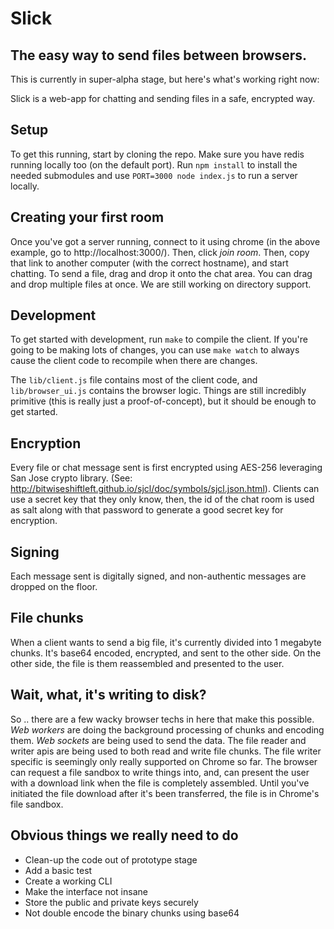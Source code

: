 # Slick

## The easy way to send files between browsers.

This is currently in super-alpha stage, but here's what's working right now:

Slick is a web-app for chatting and sending files in a safe, encrypted way.

## Setup

To get this running, start by cloning the repo. Make sure you have redis running locally too (on the default port).
Run `npm install` to install the needed submodules and use `PORT=3000 node index.js` to run a server
locally.

## Creating your first room

Once you've got a server running, connect to it using chrome (in the above example, go to http://localhost:3000/).
Then, click *join room*. Then, copy that link to another computer (with the correct hostname), and start chatting.
To send a file, drag and drop it onto the chat area. You can drag and drop multiple files at once. We are still working on directory support.

## Development

To get started with development, run `make` to compile the client. If you're going to be making lots of changes, you can
use `make watch` to always cause the client code to recompile when there are changes.

The `lib/client.js` file contains most of the client code, and `lib/browser_ui.js` contains the browser logic. Things are still incredibly primitive (this is really just a proof-of-concept), but it should be enough to get started.

## Encryption

Every file or chat message sent is first encrypted using AES-256 leveraging San Jose crypto library. (See: http://bitwiseshiftleft.github.io/sjcl/doc/symbols/sjcl.json.html). Clients can use a secret key that they only know, then, the id of the chat room is used as salt along with that password to generate a good secret key for encryption.

## Signing

Each message sent is digitally signed, and non-authentic messages are dropped on the floor.

## File chunks

When a client wants to send a big file, it's currently divided into 1 megabyte chunks. It's base64 encoded, encrypted, and sent to the other side. On the other side, the file is them reassembled and presented to the user.

## Wait, what, it's writing to disk?

So .. there are a few wacky browser techs in here that make this possible. *Web workers* are doing the background processing of chunks and encoding them. *Web sockets* are being used to send the data. The file reader and writer apis are being used to both read and write file chunks. The file writer specific is seemingly only really supported on Chrome so far. The browser can request a file sandbox to write things into, and, can present the user with a download link when the file is completely assembled. Until you've initiated the file download after it's been transferred, the file is in Chrome's file sandbox.

## Obvious things we really need to do

* Clean-up the code out of prototype stage
* Add a basic test
* Create a working CLI
* Make the interface not insane
* Store the public and private keys securely
* Not double encode the binary chunks using base64
